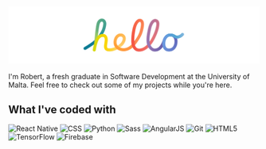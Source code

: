 <!-- ### Hi there 👋 -->

![hello](./Cover_transparent.png)

I'm Robert, a fresh graduate in Software Development at the University of Malta. Feel free to check out some of my projects while you're here.

<!--
**robmifsud/robmifsud** is a ✨ _special_ ✨ repository because its `README.md` (this file) appears on your GitHub profile.

Here are some ideas to get you started:

- 🔭 I’m currently working on ...
- 📫 How to reach me: ...
-->
## What I've coded with
<p>
    <img src="https://img.shields.io/badge/-React Native-61DAFB?logo=React&logoColor=black&style=flat-square" alt="React Native"/>
    <img src="https://img.shields.io/badge/-CSS-1572B6?logo=CSS3&logoColor=white&style=flat-square" alt="CSS"/>
    <img src="https://img.shields.io/badge/-Python-3776AB?logo=python&logoColor=white&style=flat-square" alt="Python"/>
    <img src="https://img.shields.io/badge/-Sass-CC6699?logo=Sass&logoColor=white&style=flat-square" alt="Sass"/>
    <img src="https://img.shields.io/badge/-AngularJS-E23237?logo=AngularJS&logoColor=white&style=flat-square" alt="AngularJS"/>
    <img src="https://img.shields.io/badge/-Git-F05032?logo=Git&logoColor=white&style=flat-square" alt="Git"/>
    <img src="https://img.shields.io/badge/-HTML5-E34F26?logo=HTML5&logoColor=white&style=flat-square" alt="HTML5"/>
    <img src="https://img.shields.io/badge/-TensorFlow-FF6F00?logo=TensorFlow&logoColor=white&style=flat-square" alt="TensorFlow"/>
    <img src="https://img.shields.io/badge/-Firebase-FFCA28?logo=Firebase&logoColor=black&style=flat-square" alt="Firebase"/>
</p>
